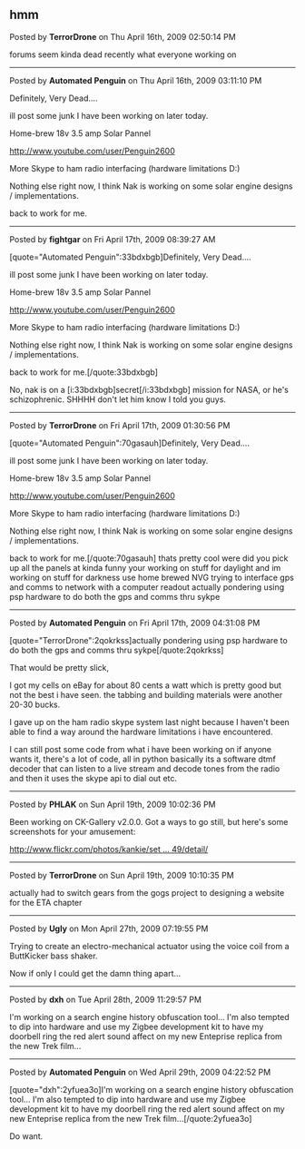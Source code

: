 ## hmm
Posted by **TerrorDrone** on Thu April 16th, 2009 02:50:14 PM

forums seem kinda dead recently 
what everyone working on

--------------------------------------------------------------------------------

Posted by **Automated Penguin** on Thu April 16th, 2009 03:11:10 PM

Definitely, Very Dead....

ill post some junk I have been working on later today.

Home-brew 18v 3.5 amp Solar Pannel

<!-- m --><a class="postlink" href="http://www.youtube.com/user/Penguin2600">http://www.youtube.com/user/Penguin2600</a><!-- m -->

More Skype to ham radio interfacing (hardware limitations D:) 

Nothing else right now, I think Nak is working on some solar engine designs / implementations.

back to work for me.

--------------------------------------------------------------------------------

Posted by **fightgar** on Fri April 17th, 2009 08:39:27 AM

[quote=&quot;Automated Penguin&quot;:33bdxbgb]Definitely, Very Dead....

ill post some junk I have been working on later today.

Home-brew 18v 3.5 amp Solar Pannel

<!-- m --><a class="postlink" href="http://www.youtube.com/user/Penguin2600">http://www.youtube.com/user/Penguin2600</a><!-- m -->

More Skype to ham radio interfacing (hardware limitations D:) 

Nothing else right now, I think Nak is working on some solar engine designs / implementations.

back to work for me.[/quote:33bdxbgb]

No, nak is on a [i:33bdxbgb]secret[/i:33bdxbgb] mission for NASA, or he's schizophrenic. SHHHH don't let him know I told you guys.

--------------------------------------------------------------------------------

Posted by **TerrorDrone** on Fri April 17th, 2009 01:30:56 PM

[quote=&quot;Automated Penguin&quot;:70gasauh]Definitely, Very Dead....

ill post some junk I have been working on later today.

Home-brew 18v 3.5 amp Solar Pannel

<!-- m --><a class="postlink" href="http://www.youtube.com/user/Penguin2600">http://www.youtube.com/user/Penguin2600</a><!-- m -->

More Skype to ham radio interfacing (hardware limitations D:) 

Nothing else right now, I think Nak is working on some solar engine designs / implementations.

back to work for me.[/quote:70gasauh]
thats pretty cool were did you pick up all the panels at 
kinda funny your working on stuff for daylight and im working on stuff for darkness use 
home brewed NVG trying to interface gps and comms to network with a computer readout 
actually pondering using psp hardware to do both the gps and comms thru sykpe

--------------------------------------------------------------------------------

Posted by **Automated Penguin** on Fri April 17th, 2009 04:31:08 PM

[quote=&quot;TerrorDrone&quot;:2qokrkss]actually pondering using psp hardware to do both the gps and comms thru sykpe[/quote:2qokrkss]


That would be pretty slick,

I got my cells on eBay for about 80 cents a watt which is pretty good but not the best i have seen. the tabbing and building materials were another 20-30 bucks.

I gave up on the ham radio skype system last night because I haven't been able to find a way around the hardware limitations i have encountered.

I can still post some code from what i have been working on if anyone wants it, there's a lot of code, all in python basically its a software dtmf decoder that can listen to a live stream and decode tones from the radio and then it uses the skype api to dial out etc.

--------------------------------------------------------------------------------

Posted by **PHLAK** on Sun April 19th, 2009 10:02:36 PM

Been working on CK-Gallery v2.0.0.  Got a ways to go still, but here's some screenshots for your amusement:

<!-- m --><a class="postlink" href="http://www.flickr.com/photos/kankie/sets/72157616477237949/detail/">http://www.flickr.com/photos/kankie/set ... 49/detail/</a><!-- m -->

--------------------------------------------------------------------------------

Posted by **TerrorDrone** on Sun April 19th, 2009 10:10:35 PM

actually had to switch gears from the gogs project to designing a website for the ETA chapter

--------------------------------------------------------------------------------

Posted by **Ugly** on Mon April 27th, 2009 07:19:55 PM

Trying to create an electro-mechanical actuator using the voice coil from a ButtKicker bass shaker.

Now if only I could get the damn thing apart...

--------------------------------------------------------------------------------

Posted by **dxh** on Tue April 28th, 2009 11:29:57 PM

I'm working on a search engine history obfuscation tool...  I'm also tempted to dip into hardware and use my Zigbee development kit to have my doorbell ring the red alert sound affect on my new Enteprise replica from the new Trek film...

--------------------------------------------------------------------------------

Posted by **Automated Penguin** on Wed April 29th, 2009 04:22:52 PM

[quote=&quot;dxh&quot;:2yfuea3o]I'm working on a search engine history obfuscation tool...  I'm also tempted to dip into hardware and use my Zigbee development kit to have my doorbell ring the red alert sound affect on my new Enteprise replica from the new Trek film...[/quote:2yfuea3o]


Do want.
